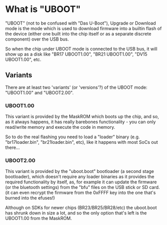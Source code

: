 # What is "UBOOT"

"UBOOT" (not to be confused with "Das U-Boot"), Upgrade or Download mode is the mode which is used to download firmware into a builtin flash of the device
(either one built into the chip itself or as a separate discrete component) over the USB bus.

So when the chip under UBOOT mode is connected to the USB bus, it will show up as a disk like "BR17 UBOOT1.00", "BR21 UBOOT1.00", "DV15 UBOOT1.00", etc.

## Variants

There are at least two 'variants' (or 'versions'?) of the UBOOT mode: "UBOOT1.00" and "UBOOT2.00".

### UBOOT1.00

This variant is provided by the MaskROM which boots up the chip, and so, as it always happens, it has really barebones functionality - you can only read/write memory and execute the code in memory.

So to do the real flashing you need to load a "loader" binary (e.g. "br17loader.bin", "br21loader.bin", etc), like it happens with most SoCs out there...

### UBOOT2.00

This variant is provided by the "uboot.boot" bootloader (a second stage bootloader), which doesn't require any loader binaries
as it provides the required functionality by itself, as, for example it can update the firmware (or the bluetooth settings)
from the "bfu" files on the USB stick or SD card. (it can even recrypt the firmware from the 0xFFFF key into the one that's burned into the efuses!)

Although on SDKs for newer chips (BR23/BR25/BR28/etc) the uboot.boot has shrunk down in size a lot, and so the only option that's left is the
UBOOT1.00 from the MaskROM.

